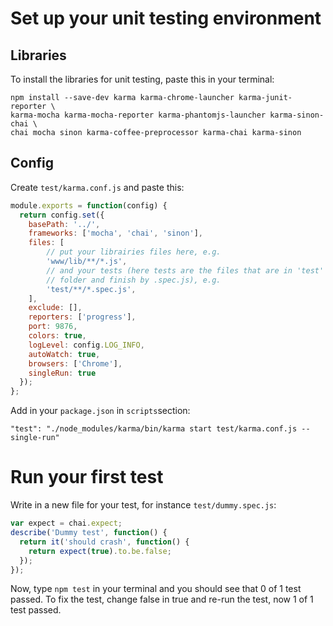 # Set up your unit testing environment

## Libraries

To install the libraries for unit testing, paste this in your terminal:

```shell
npm install --save-dev karma karma-chrome-launcher karma-junit-reporter \
karma-mocha karma-mocha-reporter karma-phantomjs-launcher karma-sinon-chai \
chai mocha sinon karma-coffee-preprocessor karma-chai karma-sinon
```

## Config

Create `test/karma.conf.js` and paste this:

```js
module.exports = function(config) {
  return config.set({
    basePath: '../',
    frameworks: ['mocha', 'chai', 'sinon'],
    files: [
        // put your librairies files here, e.g.
        'www/lib/**/*.js',
        // and your tests (here tests are the files that are in 'test'
        // folder and finish by .spec.js), e.g.
        'test/**/*.spec.js',
    ],
    exclude: [],
    reporters: ['progress'],
    port: 9876,
    colors: true,
    logLevel: config.LOG_INFO,
    autoWatch: true,
    browsers: ['Chrome'],
    singleRun: true
  });
};
```

Add in your `package.json` in `scripts`section:

```
"test": "./node_modules/karma/bin/karma start test/karma.conf.js --single-run"
```

# Run your first test

Write in a new file for your test, for instance `test/dummy.spec.js`:
```js
var expect = chai.expect;
describe('Dummy test', function() {
  return it('should crash', function() {
    return expect(true).to.be.false;
  });
});
```

Now, type `npm test` in your terminal and you should see that 0 of 1 test passed. To fix the test, change false in true and re-run the test, now 1 of 1 test passed.
